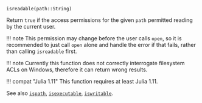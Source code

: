 ```
isreadable(path::String)
```

Return `true` if the access permissions for the given `path` permitted reading by the current user.

!!! note
    This permission may change before the user calls `open`, so it is recommended to just call `open` alone and handle the error if that fails, rather than calling `isreadable` first.


!!! note
    Currently this function does not correctly interrogate filesystem ACLs on Windows, therefore it can return wrong results.


!!! compat "Julia 1.11"
    This function requires at least Julia 1.11.


See also [`ispath`](@ref), [`isexecutable`](@ref), [`iswritable`](@ref).

